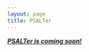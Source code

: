 ```yaml
---
layout: page 
title: PSALTer 
---
```

<body class="sph5">
<p>
<i><b><u>PSALTer is coming soon!</u></b></i>
</p>
</body>
